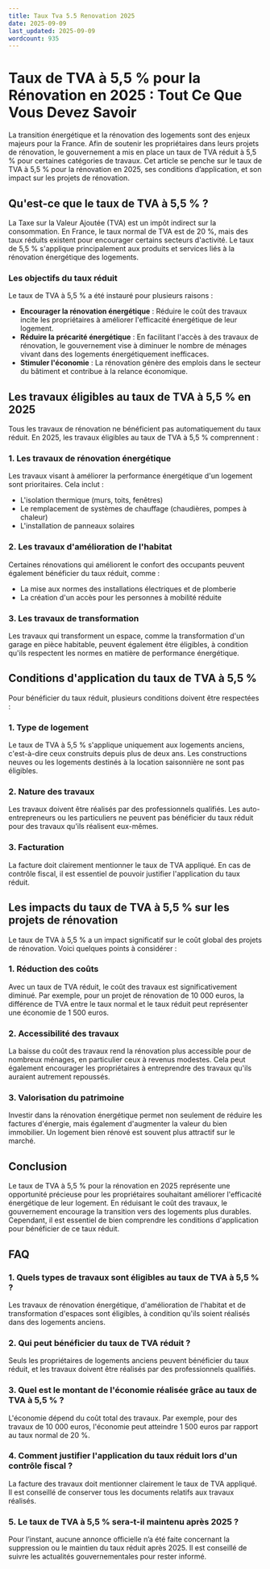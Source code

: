 ```yaml
---
title: Taux Tva 5.5 Renovation 2025
date: 2025-09-09
last_updated: 2025-09-09
wordcount: 935
---
```


# Taux de TVA à 5,5 % pour la Rénovation en 2025 : Tout Ce Que Vous Devez Savoir

La transition énergétique et la rénovation des logements sont des enjeux majeurs pour la France. Afin de soutenir les propriétaires dans leurs projets de rénovation, le gouvernement a mis en place un taux de TVA réduit à 5,5 % pour certaines catégories de travaux. Cet article se penche sur le taux de TVA à 5,5 % pour la rénovation en 2025, ses conditions d’application, et son impact sur les projets de rénovation.

## Qu'est-ce que le taux de TVA à 5,5 % ?

La Taxe sur la Valeur Ajoutée (TVA) est un impôt indirect sur la consommation. En France, le taux normal de TVA est de 20 %, mais des taux réduits existent pour encourager certains secteurs d'activité. Le taux de 5,5 % s'applique principalement aux produits et services liés à la rénovation énergétique des logements.

### Les objectifs du taux réduit

Le taux de TVA à 5,5 % a été instauré pour plusieurs raisons :
- **Encourager la rénovation énergétique** : Réduire le coût des travaux incite les propriétaires à améliorer l'efficacité énergétique de leur logement.
- **Réduire la précarité énergétique** : En facilitant l'accès à des travaux de rénovation, le gouvernement vise à diminuer le nombre de ménages vivant dans des logements énergétiquement inefficaces.
- **Stimuler l'économie** : La rénovation génère des emplois dans le secteur du bâtiment et contribue à la relance économique.

## Les travaux éligibles au taux de TVA à 5,5 % en 2025

Tous les travaux de rénovation ne bénéficient pas automatiquement du taux réduit. En 2025, les travaux éligibles au taux de TVA à 5,5 % comprennent :

### 1. Les travaux de rénovation énergétique

Les travaux visant à améliorer la performance énergétique d'un logement sont prioritaires. Cela inclut :
- L'isolation thermique (murs, toits, fenêtres)
- Le remplacement de systèmes de chauffage (chaudières, pompes à chaleur)
- L'installation de panneaux solaires

### 2. Les travaux d'amélioration de l'habitat

Certaines rénovations qui améliorent le confort des occupants peuvent également bénéficier du taux réduit, comme :
- La mise aux normes des installations électriques et de plomberie
- La création d'un accès pour les personnes à mobilité réduite

### 3. Les travaux de transformation

Les travaux qui transforment un espace, comme la transformation d'un garage en pièce habitable, peuvent également être éligibles, à condition qu'ils respectent les normes en matière de performance énergétique.

## Conditions d'application du taux de TVA à 5,5 %

Pour bénéficier du taux réduit, plusieurs conditions doivent être respectées :

### 1. Type de logement

Le taux de TVA à 5,5 % s'applique uniquement aux logements anciens, c'est-à-dire ceux construits depuis plus de deux ans. Les constructions neuves ou les logements destinés à la location saisonnière ne sont pas éligibles.

### 2. Nature des travaux

Les travaux doivent être réalisés par des professionnels qualifiés. Les auto-entrepreneurs ou les particuliers ne peuvent pas bénéficier du taux réduit pour des travaux qu'ils réalisent eux-mêmes.

### 3. Facturation

La facture doit clairement mentionner le taux de TVA appliqué. En cas de contrôle fiscal, il est essentiel de pouvoir justifier l'application du taux réduit.

## Les impacts du taux de TVA à 5,5 % sur les projets de rénovation

Le taux de TVA à 5,5 % a un impact significatif sur le coût global des projets de rénovation. Voici quelques points à considérer :

### 1. Réduction des coûts

Avec un taux de TVA réduit, le coût des travaux est significativement diminué. Par exemple, pour un projet de rénovation de 10 000 euros, la différence de TVA entre le taux normal et le taux réduit peut représenter une économie de 1 500 euros.

### 2. Accessibilité des travaux

La baisse du coût des travaux rend la rénovation plus accessible pour de nombreux ménages, en particulier ceux à revenus modestes. Cela peut également encourager les propriétaires à entreprendre des travaux qu'ils auraient autrement repoussés.

### 3. Valorisation du patrimoine

Investir dans la rénovation énergétique permet non seulement de réduire les factures d'énergie, mais également d'augmenter la valeur du bien immobilier. Un logement bien rénové est souvent plus attractif sur le marché.

## Conclusion

Le taux de TVA à 5,5 % pour la rénovation en 2025 représente une opportunité précieuse pour les propriétaires souhaitant améliorer l'efficacité énergétique de leur logement. En réduisant le coût des travaux, le gouvernement encourage la transition vers des logements plus durables. Cependant, il est essentiel de bien comprendre les conditions d'application pour bénéficier de ce taux réduit.

## FAQ

### 1. Quels types de travaux sont éligibles au taux de TVA à 5,5 % ?

Les travaux de rénovation énergétique, d'amélioration de l'habitat et de transformation d'espaces sont éligibles, à condition qu'ils soient réalisés dans des logements anciens.

### 2. Qui peut bénéficier du taux de TVA réduit ?

Seuls les propriétaires de logements anciens peuvent bénéficier du taux réduit, et les travaux doivent être réalisés par des professionnels qualifiés.

### 3. Quel est le montant de l'économie réalisée grâce au taux de TVA à 5,5 % ?

L'économie dépend du coût total des travaux. Par exemple, pour des travaux de 10 000 euros, l'économie peut atteindre 1 500 euros par rapport au taux normal de 20 %.

### 4. Comment justifier l'application du taux réduit lors d'un contrôle fiscal ?

La facture des travaux doit mentionner clairement le taux de TVA appliqué. Il est conseillé de conserver tous les documents relatifs aux travaux réalisés.

### 5. Le taux de TVA à 5,5 % sera-t-il maintenu après 2025 ?

Pour l’instant, aucune annonce officielle n’a été faite concernant la suppression ou le maintien du taux réduit après 2025. Il est conseillé de suivre les actualités gouvernementales pour rester informé.